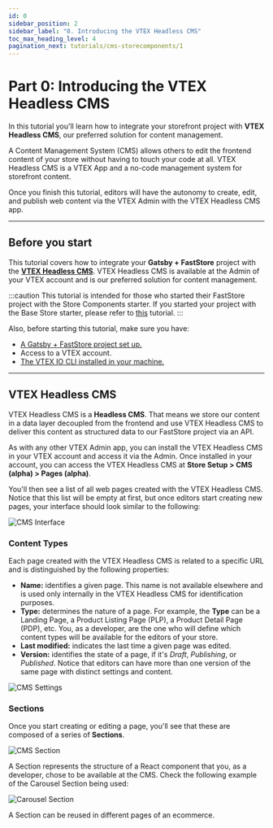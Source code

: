 ```yaml
---
id: 0
sidebar_position: 2
sidebar_label: "0. Introducing the VTEX Headless CMS"
toc_max_heading_level: 4
pagination_next: tutorials/cms-storecomponents/1
---
```


# Part 0: Introducing the VTEX Headless CMS

In this tutorial you'll learn how to integrate your storefront project with **VTEX Headless CMS**, our preferred solution for content management.

A Content Management System (CMS) allows others to edit the frontend content of your store without having to touch your code at all. VTEX Headless CMS is a VTEX App and a no-code management system for storefront content. 

Once you finish this tutorial, editors will have the autonomy to create, edit, and publish web content via the VTEX Admin with the VTEX Headless CMS app.

---

## Before you start

This tutorial covers how to integrate your **Gatsby + FastStore** project with the [**VTEX Headless CMS**](https://help.vtex.com/). VTEX Headless CMS is available at the Admin of your VTEX account and is our preferred solution for content management.

:::caution
This tutorial is intended for those who started their FastStore project with the Store Components starter. If you started your project with the Base Store starter, please refer to [this](/tutorials/cms-overview) tutorial.
:::

Also, before starting this tutorial, make sure you have:

- [A Gatsby + FastStore project set up.](/tutorials/gatsby-overview)
- Access to a VTEX account.
- [The VTEX IO CLI installed in your machine.](https://developers.vtex.com/vtex-developer-docs/docs/vtex-io-documentation-vtex-io-cli-installation-and-command-reference)

---

## VTEX Headless CMS

VTEX Headless CMS is a **Headless CMS**. That means we store our content in a data layer decoupled from the frontend and use VTEX Headless CMS to deliver this content as structured data to our FastStore project via an API.

As with any other VTEX Admin app, you can install the VTEX Headless CMS in your VTEX account and access it via the Admin. Once installed in your account, you can access the VTEX Headless CMS at **Store Setup > CMS (alpha) > Pages (alpha)**. 

You'll then see a list of all web pages created with the VTEX Headless CMS. Notice that this list will be empty at first, but once editors start creating new pages, your interface should look similar to the following:

![CMS Interface](https://vtexhelp.vtexassets.com/assets/docs/src/cms___37112353021879c47a4724d4a5cf67aa.png)

### Content Types

Each page created with the VTEX Headless CMS is related to a specific URL and is distinguished by the following properties:

- **Name:**  identifies a given page. This name is not available elsewhere and is used only internally in the VTEX Headless CMS for identification purposes.
- **Type:** determines the nature of a page. For example, the **Type** can be a Landing Page, a Product Listing Page (PLP), a Product Detail Page (PDP), etc. You, as a developer, are the one who will define which content types will be available for the editors of your store.
- **Last modified:** indicates the last time a given page was edited.
- **Version:** identifies the state of a page, if it's *Draft*, *Publishing*, or *Published*. Notice that editors can have more than one version of the same page with distinct settings and content. 

![CMS Settings](https://vtexhelp.vtexassets.com/assets/docs/src/cms-content-types___f74003dbbffde1d11b5d38800c31933b.png)

### Sections 

Once you start creating or editing a page, you'll see that these are composed of a series of **Sections**. 

![CMS Section](https://vtexhelp.vtexassets.com/assets/docs/src/cms-section___d3211ca1a5752e2498b58970872d9aaf.png)

A Section represents the structure of a React component that you, as a developer, chose to be available at the CMS. Check the following example of the Carousel Section being used:

![Carousel Section](https://vtexhelp.vtexassets.com/assets/docs/src/cms-carousel___e9a4053e9ec30ee94466150e82b9dc93.png)

A Section can be reused in different pages of an ecommerce.

